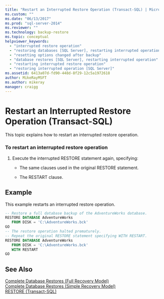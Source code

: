 ```yaml
---
title: "Restart an Interrupted Restore Operation (Transact-SQL) | Microsoft Docs"
ms.custom: ""
ms.date: "06/13/2017"
ms.prod: "sql-server-2014"
ms.reviewer: ""
ms.technology: backup-restore
ms.topic: conceptual
helpviewer_keywords: 
  - "interrupted restore operation"
  - "restoring databases [SQL Server], restarting interrupted operation"
  - "resetting options changed after backup"
  - "database restores [SQL Server], restarting interrupted operation"
  - "restarting interrupted restore operation"
  - "restoring interrupted operation [SQL Server]"
ms.assetid: 6413a07d-fd90-448d-8f29-12c5a1972618
author: MikeRayMSFT
ms.author: mikeray
manager: craigg
---
```

# Restart an Interrupted Restore Operation (Transact-SQL)
  This topic explains how to restart an interrupted restore operation.  
  
### To restart an interrupted restore operation  
  
1.  Execute the interrupted RESTORE statement again, specifying:  
  
    -   The same clauses used in the original RESTORE statement.  
  
    -   The RESTART clause.  
  
## Example  
 This example restarts an interrupted restore operation.  
  
```sql  
-- Restore a full database backup of the AdventureWorks database.  
RESTORE DATABASE AdventureWorks  
   FROM DISK = 'C:\AdventureWorks.bck'  
GO  
-- The restore operation halted prematurely.  
-- Repeat the original RESTORE statement specifying WITH RESTART.  
RESTORE DATABASE AdventureWorks   
   FROM DISK = 'C:\AdventureWorks.bck'  
   WITH RESTART  
GO  
```  
  
## See Also  
 [Complete Database Restores &#40;Full Recovery Model&#41;](complete-database-restores-full-recovery-model.md)   
 [Complete Database Restores &#40;Simple Recovery Model&#41;](complete-database-restores-simple-recovery-model.md)   
 [RESTORE &#40;Transact-SQL&#41;](/sql/t-sql/statements/restore-statements-transact-sql)  
  
  

